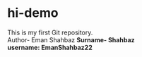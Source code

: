 # hi-demo
This is my first Git repository.
<br>
Author- Eman Shahbaz
<b>
Surname- Shahbaz
<br>
username: EmanShahbaz22
